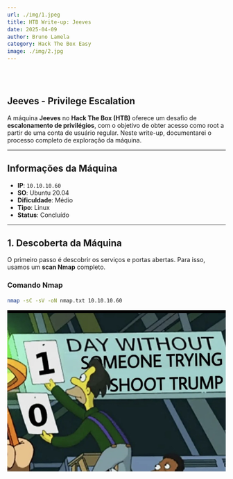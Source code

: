 ```yaml
---
url: ./img/1.jpeg
title: HTB Write-up: Jeeves 
date: 2025-04-09
author: Bruno Lamela
category: Hack The Box Easy
image: ./img/2.jpg
---
```


<br><br>


  


  


## Jeeves - Privilege Escalation

A máquina **Jeeves** no **Hack The Box (HTB)** oferece um desafio de **escalonamento de privilégios**, com o objetivo de obter acesso como root a partir de uma conta de usuário regular. Neste write-up, documentarei o processo completo de exploração da máquina.

---

## Informações da Máquina

- **IP**: `10.10.10.60`
- **SO**: Ubuntu 20.04
- **Dificuldade**: Médio
- **Tipo**: Linux
- **Status**: Concluído

---

## 1. Descoberta da Máquina

O primeiro passo é descobrir os serviços e portas abertas. Para isso, usamos um **scan Nmap** completo.

### Comando Nmap

```bash
nmap -sC -sV -oN nmap.txt 10.10.10.60

```
![Resultado do Nmap](./img/1.jpeg)






